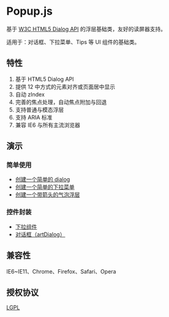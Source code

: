 #	Popup.js

基于 [W3C HTML5 Dialog API](http://www.w3.org/TR/2013/CR-html5-20130806/interactive-elements.html#the-dialog-element) 的浮层基础类，友好的读屏器支持。

适用于：对话框、下拉菜单、Tips 等 UI 组件的基础类。

##	特性

1. 基于 HTML5 Dialog API
2. 提供 12 中方式的元素对齐或页面居中显示
3. 自动 zIndex
4. 完善的焦点处理，自动焦点附加与回退
5. 支持普通与模态浮层
6. 支持 ARIA 标准
7. 兼容 IE6 与所有主流浏览器

##	演示

###	简单使用

*	[创建一个简单的 dialog](http://aui.github.io/popupjs/test/dialog.html)
*	[创建一个简单的下拉菜单](http://aui.github.io/popupjs/test/menu.html)
*	[创建一个带箭头的气泡浮层](http://aui.github.io/popupjs/test/bubble.html)

###	控件封装

*	[下拉组件](http://aui.github.io/popupjs/doc/selectbox.html)
*	[对话框（artDialog）](http://aui.github.io/artDialog/doc/index.html)

##	兼容性

IE6~IE11、Chrome、Firefox、Safari、Opera

##	授权协议

[LGPL](http://www.gnu.org/licenses/lgpl-2.1.html)